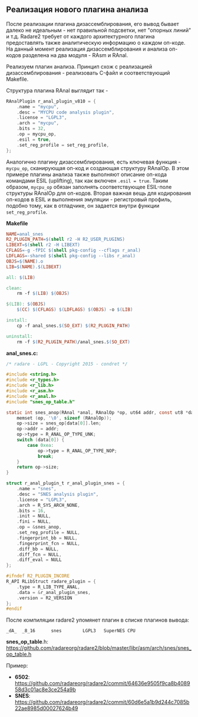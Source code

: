 ## Реализация нового плагина анализа

После реализации плагина дизассемблирования, его вывод бывает далеко не идеальным - нет правильной подсветки, нет "опорных линий"
и т.д. Radare2 требует от каждого архитектурного плагина предоставлять также аналитическую информацию о каждом оп-коде. На данный момент реализация дизассемблирования и анализа оп-кодов разделена на два модуля - RAsm и RAnal. 

Реализуем плагин анализа. Принцип схож с реализацией дизассемблирования - реализовать C-файл и соответствующий Makefile.

Структура плагина RAnal выглядит так -

```c
RAnalPlugin r_anal_plugin_v810 = {
	.name = "mycpu",
	.desc = "MYCPU code analysis plugin",
	.license = "LGPL3",
	.arch = "mycpu",
	.bits = 32,
	.op = mycpu_op,
	.esil = true,
	.set_reg_profile = set_reg_profile,
};
```

Аналогично плагину дизассемблирования, есть ключевая функция - `mycpu_op`, сканирующая оп-код и создающая структуру RAnalOp. В этом примере плагины анализа также выполняют описание оп-кода командами ESIL (uplifting), так как включен `.esil = true`. Таким образом, `mycpu_op` обязан заполнять соответствующее ESIL-поле структуры RAnalOp для оп-кодов. Вторая важная вещь для кодирования оп-кодов в ESIL и выполнения эмуляции - регистровый профиль, подобно тому, как в отладчике, он задается внутри функции `set_reg_profile`.

**Makefile**

```makefile
NAME=anal_snes
R2_PLUGIN_PATH=$(shell r2 -H R2_USER_PLUGINS)
LIBEXT=$(shell r2 -H LIBEXT)
CFLAGS=-g -fPIC $(shell pkg-config --cflags r_anal)
LDFLAGS=-shared $(shell pkg-config --libs r_anal)
OBJS=$(NAME).o
LIB=$(NAME).$(LIBEXT)

all: $(LIB)

clean:
	rm -f $(LIB) $(OBJS)

$(LIB): $(OBJS)
	$(CC) $(CFLAGS) $(LDFLAGS) $(OBJS) -o $(LIB)

install:
	cp -f anal_snes.$(SO_EXT) $(R2_PLUGIN_PATH)

uninstall:
	rm -f $(R2_PLUGIN_PATH)/anal_snes.$(SO_EXT)
```

**anal_snes.c:**

```c
/* radare - LGPL - Copyright 2015 - condret */

#include <string.h>
#include <r_types.h>
#include <r_lib.h>
#include <r_asm.h>
#include <r_anal.h>
#include "snes_op_table.h"

static int snes_anop(RAnal *anal, RAnalOp *op, ut64 addr, const ut8 *data, int len) {
	memset (op, '\0', sizeof (RAnalOp));
	op->size = snes_op[data[0]].len;
	op->addr = addr;
	op->type = R_ANAL_OP_TYPE_UNK;
	switch (data[0]) {
		case 0xea:
			op->type = R_ANAL_OP_TYPE_NOP;
			break;
	}
	return op->size;
}

struct r_anal_plugin_t r_anal_plugin_snes = {
	.name = "snes",
	.desc = "SNES analysis plugin",
	.license = "LGPL3",
	.arch = R_SYS_ARCH_NONE,
	.bits = 16,
	.init = NULL,
	.fini = NULL,
	.op = &snes_anop,
	.set_reg_profile = NULL,
	.fingerprint_bb = NULL,
	.fingerprint_fcn = NULL,
	.diff_bb = NULL,
	.diff_fcn = NULL,
	.diff_eval = NULL
};

#ifndef R2_PLUGIN_INCORE
R_API RLibStruct radare_plugin = {
	.type = R_LIB_TYPE_ANAL,
	.data = &r_anal_plugin_snes,
	.version = R2_VERSION
};
#endif
```
После компиляции radare2 упомянет плагин в списке плагинов вывода:
```
_dA_  _8_16      snes        LGPL3   SuperNES CPU
```

**snes_op_table**.h: https://github.com/radareorg/radare2/blob/master/libr/asm/arch/snes/snes_op_table.h

Пример:

* **6502**: https://github.com/radareorg/radare2/commit/64636e9505f9ca8b408958d3c01ac8e3ce254a9b
* **SNES**: https://github.com/radareorg/radare2/commit/60d6e5a1b9d244c7085b22ae8985d00027624b49
